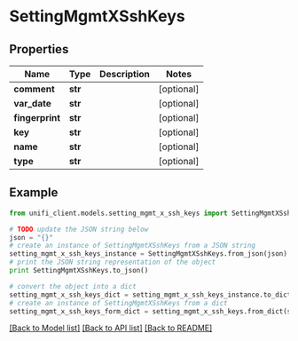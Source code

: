 # SettingMgmtXSshKeys


## Properties

Name | Type | Description | Notes
------------ | ------------- | ------------- | -------------
**comment** | **str** |  | [optional] 
**var_date** | **str** |  | [optional] 
**fingerprint** | **str** |  | [optional] 
**key** | **str** |  | [optional] 
**name** | **str** |  | [optional] 
**type** | **str** |  | [optional] 

## Example

```python
from unifi_client.models.setting_mgmt_x_ssh_keys import SettingMgmtXSshKeys

# TODO update the JSON string below
json = "{}"
# create an instance of SettingMgmtXSshKeys from a JSON string
setting_mgmt_x_ssh_keys_instance = SettingMgmtXSshKeys.from_json(json)
# print the JSON string representation of the object
print SettingMgmtXSshKeys.to_json()

# convert the object into a dict
setting_mgmt_x_ssh_keys_dict = setting_mgmt_x_ssh_keys_instance.to_dict()
# create an instance of SettingMgmtXSshKeys from a dict
setting_mgmt_x_ssh_keys_form_dict = setting_mgmt_x_ssh_keys.from_dict(setting_mgmt_x_ssh_keys_dict)
```
[[Back to Model list]](../README.md#documentation-for-models) [[Back to API list]](../README.md#documentation-for-api-endpoints) [[Back to README]](../README.md)


